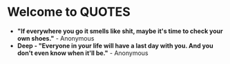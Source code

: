 # Welcome to QUOTES</h1>
- **"If everywhere you go it smells like shit, maybe it's time to check your own shoes."** - Anonymous
- **Deep - "Everyone in your life will have a last day with you. And you don't even know when it'll be."** - Anonymous
